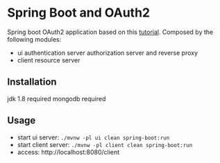 # Spring Boot and OAuth2

Spring boot OAuth2 application based on this [tutorial](https://spring.io/guides/tutorials/spring-boot-oauth2/).
Composed by the following modules:
* ui authentication server authorization server and reverse proxy
* client resource server


## Installation
jdk 1.8 required
mongodb required

## Usage

* start ui server: `./mvnw -pl ui clean spring-boot:run`
* start client server: `./mvnw -pl client clean spring-boot:run`
* access: http://localhost:8080/client
